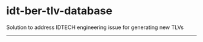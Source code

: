 # idt-ber-tlv-database
Solution to address IDTECH engineering issue for generating new TLVs

-----------


